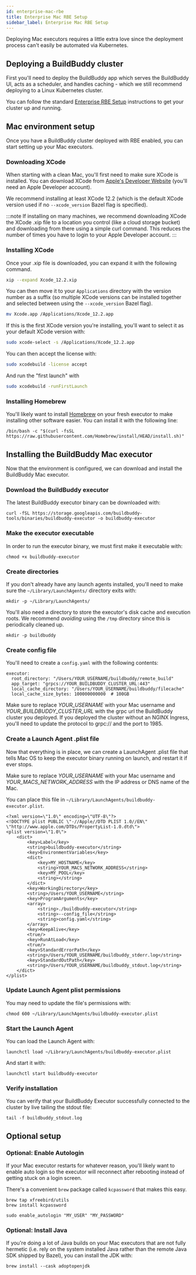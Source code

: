 ```yaml
---
id: enterprise-mac-rbe
title: Enterprise Mac RBE Setup
sidebar_label: Enterprise Mac RBE Setup
--- 
```


Deploying Mac executors requires a little extra love since the deployment process can't easily be automated via Kubernetes.

## Deploying a BuildBuddy cluster

First you'll need to deploy the BuildBuddy app which serves the BuildBuddy UI, acts as a scheduler, and handles caching - which we still recommend deploying to a Linux Kubernetes cluster. 

You can follow the standard [Enterprise RBE Setup](enterprise-rbe.md) instructions to get your cluster up and running.

## Mac environment setup

Once you have a BuildBuddy cluster deployed with RBE enabled, you can start setting up your Mac executors.

### Downloading XCode

When starting with a clean Mac, you'll first need to make sure XCode is installed. You can download XCode from [Apple's Developer Website](https://developer.apple.com/download/more/) (you'll need an Apple Developer account).

We recommend installing at least XCode 12.2 (which is the default XCode version used if no `--xcode_version` Bazel flag is specified).

:::note
If installing on many machines, we recommend downloading XCode the XCode .xip file to a location you control (like a cloud storage bucket) and downloading from there using a simple curl command. This reduces the number of times you have to login to your Apple Developer account.
:::

### Installing XCode

Once your .xip file is downloaded, you can expand it with the following command.

```sh
xip --expand Xcode_12.2.xip
```

You can then move it to your `Applications` directory with the version number as a suffix (so multiple XCode versions can be installed together and selected between using the `--xcode_version` Bazel flag).

```sh
mv Xcode.app /Applications/Xcode_12.2.app
```

If this is the first XCode version you're installing, you'll want to select it as your default XCode version with:
```sh
sudo xcode-select -s /Applications/Xcode_12.2.app
```

You can then accept the license with:
```sh
sudo xcodebuild -license accept
```

And run the "first launch" with
```sh
sudo xcodebuild -runFirstLaunch
```


### Installing Homebrew

You'll likely want to install [Homebrew](https://brew.sh/) on your fresh executor to make installing other software easier. You can install it with the following line:

```
/bin/bash -c "$(curl -fsSL https://raw.githubusercontent.com/Homebrew/install/HEAD/install.sh)"
```

## Installing the BuildBuddy Mac executor

Now that the environment is configured, we can download and install the BuildBuddy Mac executor.

### Download the BuildBuddy executor

The latest BuildBuddy executor binary can be downloaded with:
```
curl -fSL https://storage.googleapis.com/buildbuddy-tools/binaries/buildbuddy-executor -o buildbuddy-executor
```

### Make the executor executable

In order to run the executor binary, we must first make it executable with:
```
chmod +x buildbuddy-executor
```

### Create directories

If you don't already have any launch agents installed, you'll need to make sure the `~/Library/LaunchAgents/` directory exits with:
```
mkdir -p ~/Library/LaunchAgents/
```

You'll also need a directory to store the executor's disk cache and execution roots. We recommend *avoiding* using the `/tmp` directory since this is periodically cleaned up.
```
mkdir -p buildbuddy
```


### Create config file

You'll need to create a `config.yaml` with the following contents:

```
executor:
  root_directory: "/Users/YOUR_USERNAME/buildbuddy/remote_build"
  app_target: "grpcs://YOUR_BUILDBUDDY_CLUSTER_URL:443"
  local_cache_directory: "/Users/YOUR_USERNAME/buildbuddy/filecache"
  local_cache_size_bytes: 100000000000  # 100GB
```

Make sure to replace *YOUR_USERNAME* with your Mac username and *YOUR_BUILDBUDDY_CLUSTER_URL* with the grpc url the BuildBuddy cluster you deployed. If you deployed the cluster without an NGINX Ingress, you'll need to update the protocol to grpc:// and the port to 1985.

### Create a Launch Agent .plist file

Now that everything is in place, we can create a LaunchAgent .plist file that tells Mac OS to keep the executor binary running on launch, and restart it if ever stops.

Make sure to replace *YOUR_USERNAME* with your Mac username and *YOUR_MACS_NETWORK_ADDRESS* with the IP address or DNS name of the Mac.

You can place this file in `~/Library/LaunchAgents/buildbuddy-executor.plist`.

```
<?xml version=\"1.0\" encoding=\"UTF-8\"?>
<!DOCTYPE plist PUBLIC \"-//Apple//DTD PLIST 1.0//EN\" \"http://www.apple.com/DTDs/PropertyList-1.0.dtd\">
<plist version=\"1.0\">
    <dict>
        <key>Label</key>
        <string>buildbuddy-executor</string>
        <key>EnvironmentVariables</key>
        <dict>
            <key>MY_HOSTNAME</key>
            <string>YOUR_MACS_NETWORK_ADDRESS</string>
            <key>MY_POOL</key>
            <string></string>
        </dict>
        <key>WorkingDirectory</key>
        <string>/Users/YOUR_USERNAME</string>
        <key>ProgramArguments</key>
        <array>
            <string>./buildbuddy-executor</string>
            <string>--config_file</string>
            <string>config.yaml</string>
        </array>
        <key>KeepAlive</key>
        <true/>
        <key>RunAtLoad</key>
        <true/>
        <key>StandardErrorPath</key>
        <string>/Users/YOUR_USERNAME/buildbuddy_stderr.log</string>
        <key>StandardOutPath</key>
        <string>/Users/YOUR_USERNAME/buildbuddy_stdout.log</string>
    </dict>
</plist>
```

### Update Launch Agent plist permissions

You may need to update the file's permissions with:
```
chmod 600 ~/Library/LaunchAgents/buildbuddy-executor.plist
```

### Start the Launch Agent

You can load the Launch Agent with:
```
launchctl load ~/Library/LaunchAgents/buildbuddy-executor.plist
```

And start it with:
```
launchctl start buildbuddy-executor
```

### Verify installation

You can verify that your BuildBuddy Executor successfully connected to the cluster by live tailing the stdout file:
```
tail -f buildbuddy_stdout.log
```

## Optional setup

### Optional: Enable Autologin

If your Mac executor restarts for whatever reason, you'll likely want to enable auto login so the executor will reconnect after rebooting instead of getting stuck on a login screen.

There's a convenient `brew` package called `kcpassword` that makes this easy.

```
brew tap xfreebird/utils
brew install kcpassword

sudo enable_autologin "MY_USER" "MY_PASSWORD"
```

### Optional: Install Java

If you're doing a lot of Java builds on your Mac executors that are not fully hermetic (i.e. rely on the system installed Java rather than the remote Java SDK shipped by Bazel), you can install the JDK with:
```
brew install --cask adoptopenjdk
```